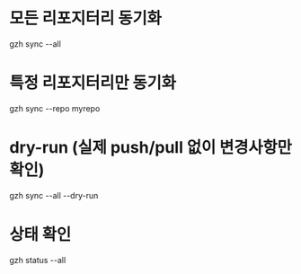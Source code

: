 # 모든 리포지터리 동기화
gzh sync --all

# 특정 리포지터리만 동기화
gzh sync --repo myrepo

# dry-run (실제 push/pull 없이 변경사항만 확인)
gzh sync --all --dry-run

# 상태 확인
gzh status --all
